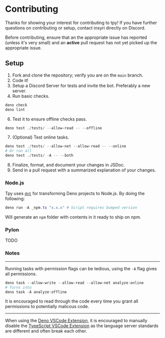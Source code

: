 # Contributing

Thanks for showing your interest for contributing to tpy! If you have further
questions on contributing or setup, contact insyri directly on Discord.

Before contributing, ensure that an the appropriate issue has reported (unless
it's very small) and an **active** pull request has not yet picked up the
appropriate issue.

## Setup

1. Fork and clone the repository; verify you are on the `main` branch.
2. Code it!
3. Setup a Discord Server for tests and invite the bot. Preferably a new server.
4. Run basic checks.

```ps1
deno check
deno lint
```

6. Test it to ensure offline checks pass.

```ps1
deno test ./tests/ --allow-read -- --offline
```

7. (Optional) Test online tasks.

```ps1
deno test ./tests/ --allow-net --allow-read -- --online
# Or run all
deno test ./tests/ -A -- --both
```

8. Finalize, format, and document your changes in JSDoc.
9. Send in a pull request with a summarized explanation of your changes.

### Node.js

Tpy uses [`dnt`](https://deno.land/x/dnt) for transforming Deno projects to
Node.js. By doing the following:

```ps1
deno run -A _npm.ts "x.x.x" # Script requires bumped version
```

Will generate an `npm` folder with contents in it ready to ship on npm.

### Pylon

TODO

### Notes

---

Running tasks with permission flags can be tedious, using the `-A` flag gives
all permissions.

```ps1
deno task --allow-write --allow-read --allow-net analyze:online
# Turns into
deno task -A analyze:offline
```

It is encouraged to read through the code every time you grant all permissions
to potentially malicous code.

---

When using the
[Deno VSCode Extension](https://marketplace.visualstudio.com/items?itemName=denoland.vscode-deno),
it is encouraged to manually disable the
[TypeScript VSCode Extension](https://marketplace.visualstudio.com/items?itemName=ms-vscode.vscode-typescript)
as the language server standards are different and often break each other.
